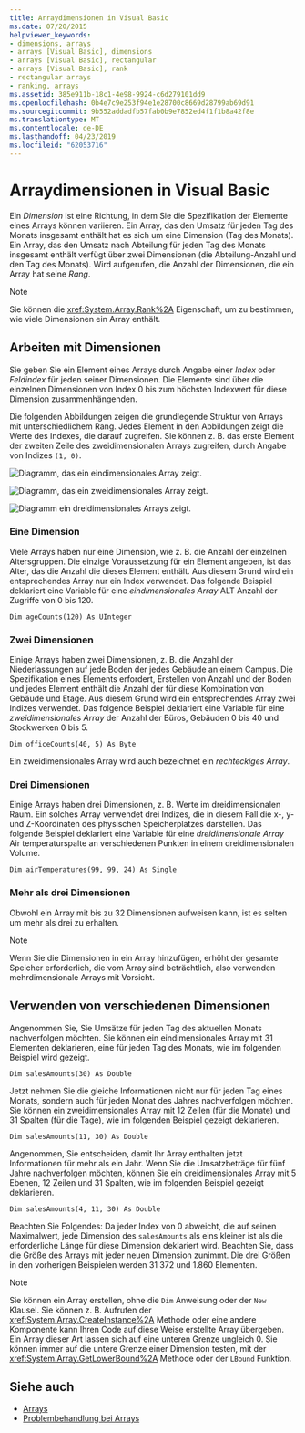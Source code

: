 ```yaml
---
title: Arraydimensionen in Visual Basic
ms.date: 07/20/2015
helpviewer_keywords:
- dimensions, arrays
- arrays [Visual Basic], dimensions
- arrays [Visual Basic], rectangular
- arrays [Visual Basic], rank
- rectangular arrays
- ranking, arrays
ms.assetid: 385e911b-18c1-4e98-9924-c6d279101dd9
ms.openlocfilehash: 0b4e7c9e253f94e1e28700c8669d28799ab69d91
ms.sourcegitcommit: 9b552addadfb57fab0b9e7852ed4f1f1b8a42f8e
ms.translationtype: MT
ms.contentlocale: de-DE
ms.lasthandoff: 04/23/2019
ms.locfileid: "62053716"
---
```

# <a name="array-dimensions-in-visual-basic"></a>Arraydimensionen in Visual Basic
Ein *Dimension* ist eine Richtung, in dem Sie die Spezifikation der Elemente eines Arrays können variieren. Ein Array, das den Umsatz für jeden Tag des Monats insgesamt enthält hat es sich um eine Dimension (Tag des Monats). Ein Array, das den Umsatz nach Abteilung für jeden Tag des Monats insgesamt enthält verfügt über zwei Dimensionen (die Abteilung-Anzahl und den Tag des Monats). Wird aufgerufen, die Anzahl der Dimensionen, die ein Array hat seine *Rang*.  
  
> [!NOTE]
>  Sie können die <xref:System.Array.Rank%2A> Eigenschaft, um zu bestimmen, wie viele Dimensionen ein Array enthält.  
  
## <a name="working-with-dimensions"></a>Arbeiten mit Dimensionen  
 Sie geben Sie ein Element eines Arrays durch Angabe einer *Index* oder *Feldindex* für jeden seiner Dimensionen. Die Elemente sind über die einzelnen Dimensionen von Index 0 bis zum höchsten Indexwert für diese Dimension zusammenhängenden.  
  
 Die folgenden Abbildungen zeigen die grundlegende Struktur von Arrays mit unterschiedlichem Rang. Jedes Element in den Abbildungen zeigt die Werte des Indexes, die darauf zugreifen. Sie können z. B. das erste Element der zweiten Zeile des zweidimensionalen Arrays zugreifen, durch Angabe von Indizes `(1, 0)`.  
  
 ![Diagramm, das ein eindimensionales Array zeigt.](./media/array-dimensions/one-dimensional-array.gif)  
  
 ![Diagramm, das ein zweidimensionales Array zeigt.](./media/array-dimensions/two-dimensional-array.gif)  
  
 ![Diagramm ein dreidimensionales Arrays zeigt.](./media/array-dimensions/three-dimensional-array.gif)  
  
### <a name="one-dimension"></a>Eine Dimension  
 Viele Arrays haben nur eine Dimension, wie z. B. die Anzahl der einzelnen Altersgruppen. Die einzige Voraussetzung für ein Element angeben, ist das Alter, das die Anzahl die dieses Element enthält. Aus diesem Grund wird ein entsprechendes Array nur ein Index verwendet. Das folgende Beispiel deklariert eine Variable für eine *eindimensionales Array* ALT Anzahl der Zugriffe von 0 bis 120.  
  
```  
Dim ageCounts(120) As UInteger  
```  
  
### <a name="two-dimensions"></a>Zwei Dimensionen  
 Einige Arrays haben zwei Dimensionen, z. B. die Anzahl der Niederlassungen auf jede Boden der jedes Gebäude an einem Campus. Die Spezifikation eines Elements erfordert, Erstellen von Anzahl und der Boden und jedes Element enthält die Anzahl der für diese Kombination von Gebäude und Etage. Aus diesem Grund wird ein entsprechendes Array zwei Indizes verwendet. Das folgende Beispiel deklariert eine Variable für eine *zweidimensionales Array* der Anzahl der Büros, Gebäuden 0 bis 40 und Stockwerken 0 bis 5.  
  
```  
Dim officeCounts(40, 5) As Byte  
```  
  
 Ein zweidimensionales Array wird auch bezeichnet ein *rechteckiges Array*.  
  
### <a name="three-dimensions"></a>Drei Dimensionen  
 Einige Arrays haben drei Dimensionen, z. B. Werte im dreidimensionalen Raum. Ein solches Array verwendet drei Indizes, die in diesem Fall die x-, y- und Z-Koordinaten des physischen Speicherplatzes darstellen. Das folgende Beispiel deklariert eine Variable für eine *dreidimensionale Array* Air temperaturspalte an verschiedenen Punkten in einem dreidimensionalen Volume.  
  
```  
Dim airTemperatures(99, 99, 24) As Single  
```  
  
### <a name="more-than-three-dimensions"></a>Mehr als drei Dimensionen  
 Obwohl ein Array mit bis zu 32 Dimensionen aufweisen kann, ist es selten um mehr als drei zu erhalten.  
  
> [!NOTE]
>  Wenn Sie die Dimensionen in ein Array hinzufügen, erhöht der gesamte Speicher erforderlich, die vom Array sind beträchtlich, also verwenden mehrdimensionale Arrays mit Vorsicht.  
  
## <a name="using-different-dimensions"></a>Verwenden von verschiedenen Dimensionen  
 Angenommen Sie, Sie Umsätze für jeden Tag des aktuellen Monats nachverfolgen möchten. Sie können ein eindimensionales Array mit 31 Elementen deklarieren, eine für jeden Tag des Monats, wie im folgenden Beispiel wird gezeigt.  
  
```  
Dim salesAmounts(30) As Double  
```  
  
 Jetzt nehmen Sie die gleiche Informationen nicht nur für jeden Tag eines Monats, sondern auch für jeden Monat des Jahres nachverfolgen möchten. Sie können ein zweidimensionales Array mit 12 Zeilen (für die Monate) und 31 Spalten (für die Tage), wie im folgenden Beispiel gezeigt deklarieren.  
  
```  
Dim salesAmounts(11, 30) As Double  
```  
  
 Angenommen, Sie entscheiden, damit Ihr Array enthalten jetzt Informationen für mehr als ein Jahr. Wenn Sie die Umsatzbeträge für fünf Jahre nachverfolgen möchten, können Sie ein dreidimensionales Array mit 5 Ebenen, 12 Zeilen und 31 Spalten, wie im folgenden Beispiel gezeigt deklarieren.  
  
```  
Dim salesAmounts(4, 11, 30) As Double  
```  
  
 Beachten Sie Folgendes: Da jeder Index von 0 abweicht, die auf seinen Maximalwert, jede Dimension des `salesAmounts` als eins kleiner ist als die erforderliche Länge für diese Dimension deklariert wird. Beachten Sie, dass die Größe des Arrays mit jeder neuen Dimension zunimmt. Die drei Größen in den vorherigen Beispielen werden 31 372 und 1.860 Elementen.  
  
> [!NOTE]
>  Sie können ein Array erstellen, ohne die `Dim` Anweisung oder der `New` Klausel. Sie können z. B. Aufrufen der <xref:System.Array.CreateInstance%2A> Methode oder eine andere Komponente kann Ihren Code auf diese Weise erstellte Array übergeben. Ein Array dieser Art lassen sich auf eine unteren Grenze ungleich 0. Sie können immer auf die untere Grenze einer Dimension testen, mit der <xref:System.Array.GetLowerBound%2A> Methode oder der `LBound` Funktion.  
  
## <a name="see-also"></a>Siehe auch

- [Arrays](../../../../visual-basic/programming-guide/language-features/arrays/index.md)
- [Problembehandlung bei Arrays](../../../../visual-basic/programming-guide/language-features/arrays/troubleshooting-arrays.md)
